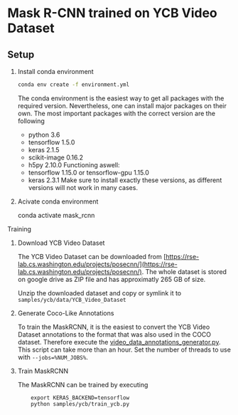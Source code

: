 Mask R-CNN trained on YCB Video Dataset
====

Setup
----

1. Install conda environment
    ```bash
    conda env create -f environment.yml
    ```

    The conda environment is the easiest way to get all packages with the required version.
    Nevertheless, one can install major packages on their own.
    The most important packages with the correct version are the following
    - python 3.6
    - tensorflow 1.5.0
    - keras 2.1.5
    - scikit-image 0.16.2
    - h5py 2.10.0
    Functioning aswell:
    - tensorflow 1.15.0 or tensorflow-gpu 1.15.0
    - keras 2.3.1
    Make sure to install exactly these versions, as different versions will not work in many cases.

1. Acivate conda environment

    conda activate mask_rcnn

Training

1. Download YCB Video Dataset

    The YCB Video Dataset can be downloaded from [https://rse-lab.cs.washington.edu/projects/posecnn/](https://rse-lab.cs.washington.edu/projects/posecnn/).
    The whole dataset is stored on google drive as ZIP file and has approximatly 265 GB of size.

    Unzip the downloaded dataset and copy or symlink it to `samples/ycb/data/YCB_Video_Dataset`

1. Generate Coco-Like Annotations

    To train the MaskRCNN, it is the easiest to convert the YCB Video Dataset annotations
    to the format that was also used in the COCO dataset.
    Therefore execute the [video_data_annotations_generator.py](samples/ycb/video_data_annotations_generator.py).
    This script can take more than an hour.
    Set the number of threads to use with `--jobs=%NUM_JOBS%`.

1. Train MaskRCNN

    The MaskRCNN can be trained by executing
    ```commandline
        export KERAS_BACKEND=tensorflow
        python samples/ycb/train_ycb.py
    ```